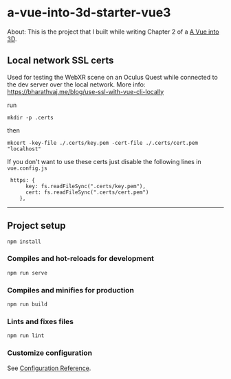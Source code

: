 # a-vue-into-3d-starter-vue3

About: This is the project that I built while writing Chapter 2 of a [A Vue into 3D](https://radicalappdev.com/2021/11/23/a-vue-into-3d-introduction/).

## Local network SSL certs

Used for testing the WebXR scene on an Oculus Quest while connected to the dev server over the local network.
More info: https://bharathvaj.me/blog/use-ssl-with-vue-cli-locally

run

```
mkdir -p .certs
```

then

```
mkcert -key-file ./.certs/key.pem -cert-file ./.certs/cert.pem "localhost"
```

If you don't want to use these certs just disable the following lines in `vue.config.js`

```
 https: {
      key: fs.readFileSync(".certs/key.pem"),
      cert: fs.readFileSync(".certs/cert.pem")
    },
```

---

## Project setup

```
npm install
```

### Compiles and hot-reloads for development

```
npm run serve
```

### Compiles and minifies for production

```
npm run build
```

### Lints and fixes files

```
npm run lint
```

### Customize configuration

See [Configuration Reference](https://cli.vuejs.org/config/).
